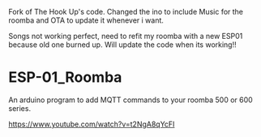 Fork of The Hook Up's code.
Changed the ino to include Music for the roomba and OTA to update it whenever i want.


Songs not working perfect, need to refit my roomba with a new ESP01 because old one burned up.
Will update the code when its working!!


# ESP-01_Roomba

An arduino program to add MQTT commands to your roomba 500 or 600 series.

https://www.youtube.com/watch?v=t2NgA8qYcFI
